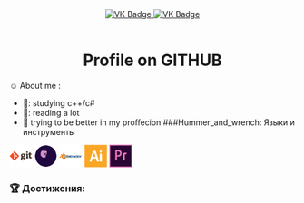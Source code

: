 <div id="badges" align ="center">
<a href= "https://vk.com/josephjostar2">
  <img src= "https://img.shields.io/badge/VK-blue?style=for-the-badge&logo=VK&logoColor=white" alt="VK Badge"/>
</a>
  
<a href= "(https://mail.google.com/mail/u/2/#inbox)">
<img src = "https://img.shields.io/badge/EMAIL-red?style=for-the-badge&logo=Gmail&logoColor=white" alt="VK Badge"/>
</a>

</div>

<div id="viewprof" align="center" >
  <img src="https://komarev.com/ghpvc/?username=Lenerixx&style=flat-square&color=blue" alt=""/>
</div>

<div id="heythere" align="center">
<h1> Profile on GITHUB </h1>
</div>

:relaxed:	About me :

- 🧠: studying c++/c#
- 👾: reading a lot
- :100: trying to be better in my proffecion
###Hummer_and_wrench: Языки и инструменты


<div>
<img src="https://github.com/devicons/devicon/blob/master/icons/git/git-original-wordmark.svg" width="40" height="40"/>
<img src="https://github.com/devicons/devicon/blob/master/icons/aftereffects/aftereffects-original.svg" width="40" height="40"/>
<img src="https://github.com/devicons/devicon/blob/master/icons/blender/blender-original-wordmark.svg" width="40" height="40"/>
<img src="https://github.com/devicons/devicon/blob/master/icons/illustrator/illustrator-plain.svg" width="40" height="40"/>
<img src="https://github.com/devicons/devicon/blob/master/icons/premierepro/premierepro-original.svg" width="40" height="40"/>

</div>

### 🏆 Достижения:
